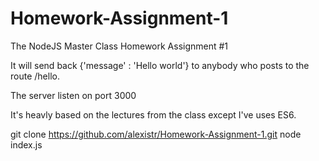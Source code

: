 # Homework-Assignment-1
The NodeJS Master Class Homework Assignment #1

It will send back {'message' : 'Hello world'} to anybody who posts to the route /hello.

The server listen on port 3000

It's heavly based on the lectures from the class except I've uses ES6.

git clone https://github.com/alexistr/Homework-Assignment-1.git
node index.js
